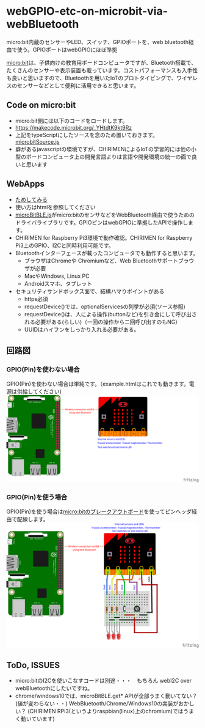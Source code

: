 # webGPIO-etc-on-microbit-via-webBluetooth #
 micro:bit内蔵のセンサーやLED、スイッチ、GPIOポートを、web bluetooth経由で使う。GPIOポートはwebGPIOにほぼ準拠

[micro:bit](https://ja.wikipedia.org/wiki/BBC_Micro:bit)は、子供向けの教育用ボードコンピュータですが、Bluetooth搭載で、たくさんのセンサーや表示装置も載っています。コストパフォーマンスも入手性も良いと思いますので、Bluetoothを用いたIoTのプロトタイピングで、ワイヤレスのセンサーなどとして便利に活用できると思います。

## Code on micro:bit ##
* micro:bit側には以下のコードをロードします。
* https://makecode.microbit.org/_YHtdtK9kt9Rz
* 上記をtypeScriptにしたソースを念のため置いておきます。[microbitSource.js](microbitSource.js)
* 癖があるjavascriptの環境ですが、CHIRIMENによるIoTの学習的には他の小型のボードコンピュータ上の開発言語よりは言語や開発環境の統一の面で良いと思います

## WebApps ##
* [ためしてみる](https://svg2.mbsrv.net/chirimen/bt/index.html)
* 使い方はhtmlを参照してください
* [microBitBLE.js](microBitBLE.js)がmicro:bitのセンサなどをWebBluetooth経由で使うためのドライバライブラリです。GPIOピンはwebGPIOに準拠したAPIで操作します。
* CHIRIMEN for Raspberry Pi3環境で動作確認。CHIRIMEN for Raspberry Pi3上のGPIO、I2Cと同時利用可能です。
* Bluetoothインターフェースが載ったコンピュータでも動作すると思います。
  * ブラウザはChromeや Chromiumなど、Web Bluetoothサポートブラウザが必要
  * MacやWindows, Linux PC
  * Androidスマホ、タブレット
* セキュリティサンドボックス面で、結構ハマりポイントがある
  * https必須
  * requestDevice()では、optionalServicesの列挙が必須(ソース参照)
  * requestDevice()は、人による操作(buttonなど)を引き金にして呼び出される必要がある(らしい)（一回の操作から二回呼び出すのもNG）
  * UUIDはハイフンをしっかり入れる必要がある。

## 回路図 ##
### GPIO(Pin)を使わない場合 ###
GPIO(Pin)を使わない場合は単純です。（example.htmlはこれでも動きます。電源は供給してください)
![GPIOを使わない場合の回路図](imgs/micro_bit.png)

### GPIO(Pin)を使う場合 ###
GPIO(Pin)を使う場合は[micro:bitのブレークアウトボード](https://www.google.com/search?q=micro:bit+breakout&tbm=isch)を使ってピンヘッダ経由で配線します。
![GPIOを使う場合の回路図](imgs/micro_bit_gpio.png)

## ToDo, ISSUES ##
* micro:bitのI2Cを使いこなすコードは別途・・・　もちろん webI2C over webBluetoothにしたいですね。
* chrome/windows10では、microBitBLE.get* APIが全部うまく動いてない？(値が変わらない・・) WebBluetooth/Chrome/Windows10の実装がおかしい？ (CHIRIMEN RPi3(というよりraspbian(linux)上のchromium)ではうまく動いています)
